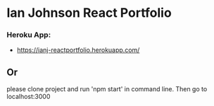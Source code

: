 # Ian Johnson React Portfolio
### Heroku App:
* https://ianj-reactportfolio.herokuapp.com/

## Or
please clone project and run 'npm start' in command line. Then go to localhost:3000
